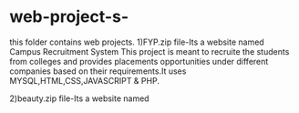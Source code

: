 # web-project-s-
this folder contains web projects.
1)FYP.zip file-Its a website named Campus Recruitment System
This project is meant to recruite the students from colleges and
provides placements opportunities under different companies
based on their requirements.It uses MYSQL,HTML,CSS,JAVASCRIPT & PHP.

2)beauty.zip file-Its a website named
